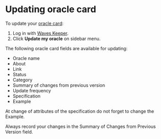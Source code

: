 # Updating oracle card

To update your [oracle card](/en/ecosystem/waves-oracles/oracle-card):

1. Log in with [Waves Keeper](/en/ecosystem/waves-keeper).
2. Click **Update my oracle** on sidebar menu.

The following oracle card fields are available for updating:

- Oracle name
- About
- Link
- Status
- Category
- Summary of changes from previous version
- Update frequency
- Specification
- Example

At change of attributes of the specification do not forget to change the Example.

Always record your changes in the Summary of Changes from Previous Version field.
